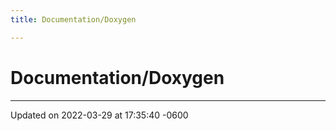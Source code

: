 ```yaml
---
title: Documentation/Doxygen

---
```


# Documentation/Doxygen








-------------------------------

Updated on 2022-03-29 at 17:35:40 -0600
